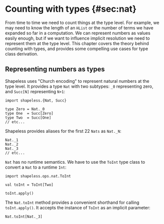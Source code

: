 # Counting with types {#sec:nat}

From time to time we need to count things at the type level.
For example, we may need to know the length of an `HList`
or the number of terms we have expanded so far in a computation.
We can represent numbers as values easily enough,
but if we want to influence implicit resolution
we need to represent them at the type level.
This chapter covers the theory behind counting with types,
and provides some compelling use cases for type class derivation.

## Representing numbers as types

Shapeless uses "Church encoding"
to represent natural numbers at the type level.
It provides a type `Nat` with two subtypes:
`_0` representing zero,
and `Succ[N]` representing `N+1`:

```tut:book:silent
import shapeless.{Nat, Succ}

type Zero = Nat._0
type One  = Succ[Zero]
type Two  = Succ[One]
// etc...
```

Shapeless provides aliases for the first 22 `Nats` as `Nat._N`:

```tut:book:silent
Nat._1
Nat._2
Nat._3
// etc...
```

`Nat` has no runtime semantics.
We have to use the `ToInt` type class
to convert a `Nat` to a runtime `Int`:

```tut:book:silent
import shapeless.ops.nat.ToInt

val toInt = ToInt[Two]
```

```tut:book
toInt.apply()
```

The `Nat.toInt` method provides
a convenient shorthand for calling `toInt.apply()`.
It accepts the instance of `ToInt` as an implicit parameter:

```tut:book
Nat.toInt[Nat._3]
```
